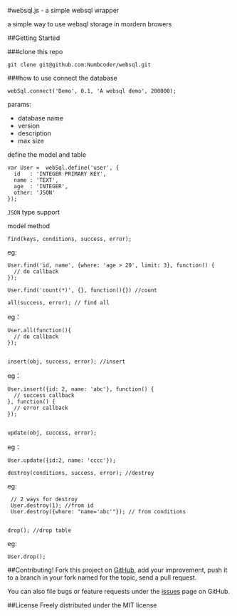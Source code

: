 #websql.js - a simple websql wrapper

a simple way to use websql storage in mordern browers

##Getting Started

###clone this repo

    git clone git@github.com:Numbcoder/websql.git
    
###how to use
connect the database

    webSql.connect('Demo', 0.1, 'A websql demo', 200000);
    
params:

  * database name
  * version
  * description
  * max size
    
define the model and table

    var User =  webSql.define('user', {
      id   : 'INTEGER PRIMARY KEY',
      name : 'TEXT',
      age  : 'INTEGER',
      other: 'JSON'
    });


`JSON` type support

model method

    find(keys, conditions, success, error);

   eg:
   
    User.find('id, name', {where: 'age > 20', limit: 3}, function() {
      // do callback
    });

    User.find('count(*)', {}, function(){}) //count

    all(success, error); // find all
    
   eg：
   
    User.all(function(){
      // do callback
    });


    insert(obj, success, error); //insert
   
   eg：
    
    User.insert({id: 2, name: 'abc'}, function() {
      // success callback
    }, function() {
      // error callback
    });
  
  
    update(obj, success, error);
   
   eg： 
    
    User.update({id:2, name: 'cccc'});
  
    destroy(conditions, success, error); //destroy
    
   eg:
    
     // 2 ways for destroy
     User.destroy(1); //from id
     User.destroy({where: "name='abc'"}); // from conditions

  
    drop(); //drop table
    
   eg:
   
    User.drop();


##Contributing!
Fork this project on [GitHub](https://github.com/Numbcoder/websql), add your improvement, push it to a branch in your fork named for the topic, send a pull request.

You can also file bugs or feature requests under the [issues](https://github.com/Numbcoder/websql/issues) page on GitHub.


##License
Freely distributed under the MIT license
